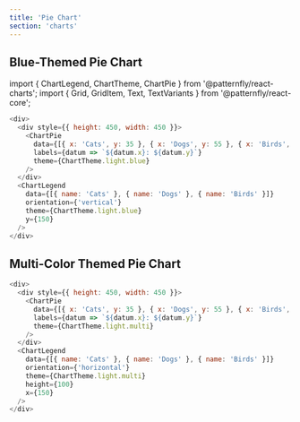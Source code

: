 ```yaml
---
title: 'Pie Chart'
section: 'charts'
---
```


## Blue-Themed Pie Chart

import { ChartLegend, ChartTheme, ChartPie } from '@patternfly/react-charts';
import { Grid, GridItem, Text, TextVariants } from '@patternfly/react-core';

```js
<div>
  <div style={{ height: 450, width: 450 }}>
    <ChartPie
      data={[{ x: 'Cats', y: 35 }, { x: 'Dogs', y: 55 }, { x: 'Birds', y: 10 }]}
      labels={datum => `${datum.x}: ${datum.y}`}
      theme={ChartTheme.light.blue}
    />
  </div>
  <ChartLegend
    data={[{ name: 'Cats' }, { name: 'Dogs' }, { name: 'Birds' }]}
    orientation={'vertical'}
    theme={ChartTheme.light.blue}
    y={150}
  />
</div>
```

## Multi-Color Themed Pie Chart

```js
<div>
  <div style={{ height: 450, width: 450 }}>
    <ChartPie
      data={[{ x: 'Cats', y: 35 }, { x: 'Dogs', y: 55 }, { x: 'Birds', y: 10 }]}
      labels={datum => `${datum.x}: ${datum.y}`}
      theme={ChartTheme.light.multi}
    />
  </div>
  <ChartLegend
    data={[{ name: 'Cats' }, { name: 'Dogs' }, { name: 'Birds' }]}
    orientation={'horizontal'}
    theme={ChartTheme.light.multi}
    height={100}
    x={150}
  />
</div>
```
